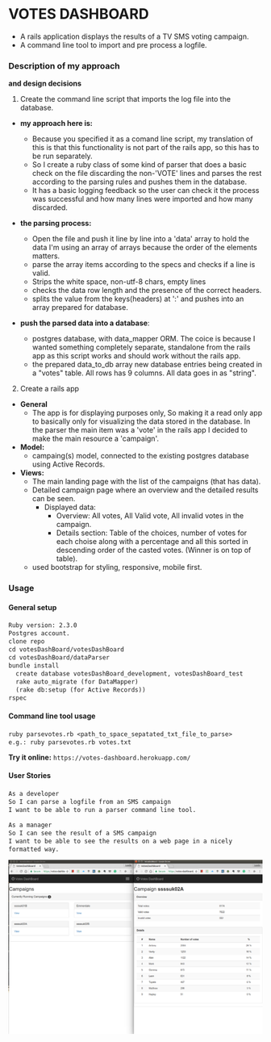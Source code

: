 # VOTES DASHBOARD

* A rails application displays the results of a TV SMS voting campaign.
* A command line tool to import and pre process a logfile.

### Description of my approach
**and design decisions**

1. Create the command line script that imports the log file into the database.  

  - **my approach here is:**
    - Because you specified it as a comand line script, my translation of this is that this functionality is not part of the rails app, so this has to be run separately.  
    - So I create a ruby class of some kind of parser that does a basic check on the file discarding the non-'VOTE' lines and parses the rest according to the parsing rules and pushes them in the database.
    - It has a basic logging feedback so the user can check it the process was successful and how many lines were imported and how many discarded.    

  - **the parsing process:**
    - Open the file and push it line by line into a 'data' array to hold the data I'm using an array of arrays because the order of the elements matters.
    - parse the array items according to the specs and checks if a line is valid.
    - Strips the white space, non-utf-8 chars, empty lines
    - checks the data row length and the presence of the correct headers.
    - splits the value from the keys(headers) at ':' and pushes into an array prepared for database.

  - **push the parsed data into a database**:
    - postgres database, with data_mapper ORM. The coice is because I wanted something completely separate, standalone from the rails app as this script works and should work without the rails app.
    - the prepared data_to_db array new database entries being created in a "votes" table. All rows has 9 columns. All data goes in as "string".

2. Create a rails app

  - **General**
    - The app is for displaying purposes only, So making it a read only app to basically only for visualizing the data stored in the database.
 In the parser the main item was a 'vote' in the rails app I decided to make the main resource a 'campaign'.
 - **Model:**
    - campaing(s) model, connected to the existing postgres database using Active Records.
  - **Views:**
    - The main landing page with the list of the campaigns (that has data).
    - Detailed campaign page where an overview and the detailed results can be seen.
      - Displayed data:
        - Overview: All votes, All Valid vote, All invalid votes in the campaign.
        - Details section: Table of the choices, number of votes for each choise along with a percentage and all this sorted in descending order of the casted votes. (Winner is on top of table).
    - used bootstrap for styling, responsive, mobile first.


### Usage

#### General setup
```
Ruby version: 2.3.0
Postgres account.
clone repo
cd votesDashBoard/votesDashBoard
cd votesDashBoard/dataParser
bundle install
  create database votesDashBoard_development, votesDashBoard_test
  rake auto_migrate (for DataMapper)
  (rake db:setup (for Active Records))  
rspec

```
#### Command line tool usage
```
ruby parsevotes.rb <path_to_space_sepatated_txt_file_to_parse>
e.g.: ruby parsevotes.rb votes.txt
```

**Try it online:** `https://votes-dashboard.herokuapp.com/`

#### User Stories

```
As a developer
So I can parse a logfile from an SMS campaign
I want to be able to run a parser command line tool.
```

```
As a manager
So I can see the result of a SMS campaign
I want to be able to see the results on a web page in a nicely formatted way.

```
![views](./votesDashBoard/public/votesDashBoard.png)
